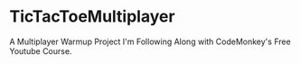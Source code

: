 # TicTacToeMultiplayer
A Multiplayer Warmup Project I'm Following Along with CodeMonkey's Free Youtube Course.
